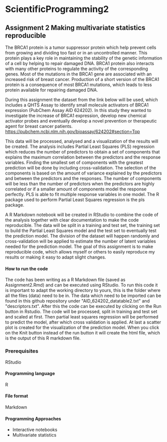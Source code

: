 # ScientificProgramming2
## Assignment 2 Making multivariate statistics reproducible 

The BRCA1 protein is a tumor suppressor protein which help prevent cells from growing and dividing too fast or in an uncontrolled manner. This protein plays a key role in maintaining the stability of the genetic information of a cell by helping to repair damaged DNA. BRCA1 protein also interacts with many other proteins to regulate the activity of the corresponding genes. Most of the mutations in the BRCA1 gene are associated with an increased risk of breast cancer. Production of a short version of the BRCA1 protein is a consequence of most BRCA1 mutations, which leads to less protein available for repairing damaged DNA.

During this assignment the dataset from the link below will be used, which includes a QHTS Assay to identify small molecule activators of BRCA1 expression (PubChem Assay AID 624202). In this study they wanted to investigate the increase of BRCA1 expression, develop new chemical activator probes and eventually develop a novel prevention or therapeutic agent for breast cancer patients. 
https://pubchem.ncbi.nlm.nih.gov/bioassay/624202#section=Top

This data will be processed, analysed and a visualization of the results will be created. The analysis includes Partial Least Squares (PLS) regression which reduces the number of predictors to obtain a set of components that explains the maximum correlation between the predictors and the response variables. Finding the smallest set of components with the greatest prediction will be done by including cross-validation. The selection of the components is based on the amount of variance explained by the predictors and between the predictors and the responses. The number of components will be less than the number of predictors when the predictors are highly correlated or if a smaller amount of components model the response perfectly. PLS is able to fit multiple response variables in one model. The R package used to perform Partial Least Squares regression is the pls package. 

A R Markdown notebook will be created in RStudio to combine the code of the analysis together with clear documentation to make the code reproducible. The data will be split in a training and test set, the training set to build the Partial Least Squares model and the test set to eventually test the prediction model. The division of the dataset will happen randomly and cross-validation will be applied to estimate the number of latent variables needed for the prediction model. 
The goal of this assignment is to make reproducible code, which allows myself or others to easily reproduce my results or making it easy to adapt slight changes. 

#### How to run the code

The code has been writing as a R Markdown file (saved as Assignment2.Rmd) and can be executed using RStudio. To run this code it is important to adapt the working directory to yours, this is the folder where all the files (data) need to be in. The data which need to be imported can be found in this github repository under "AID_624202_datatable2.txt" and "descriptors.txt". After this the code can be executed by clicking on the Run button in Rstudio. The code will be processed, split in training and test set and scaled at first. Then partial least squares regression will be performed to predict the model, after which cross validation is applied. At last a scatter plot is created for the visualization of the prediction model. When you click on the Knit button instead of the run button it will create the html file, which is the output of this R markdown file. 

### Prerequisites 

RStudio

#### Programming language

R

#### File format

Markdown

#### Programming Approaches
*	Interactive notebooks
*	Multivariate statistics
